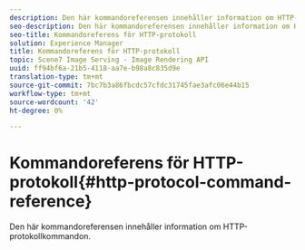 ```yaml
---
description: Den här kommandoreferensen innehåller information om HTTP-protokollkommandon.
seo-description: Den här kommandoreferensen innehåller information om HTTP-protokollkommandon.
seo-title: Kommandoreferens för HTTP-protokoll
solution: Experience Manager
title: Kommandoreferens för HTTP-protokoll
topic: Scene7 Image Serving - Image Rendering API
uuid: ff94bf6a-21b5-4118-aa7e-b98a8c835d9e
translation-type: tm+mt
source-git-commit: 7bc7b3a86fbcdc57cfdc31745fae3afc06e44b15
workflow-type: tm+mt
source-wordcount: '42'
ht-degree: 0%

---
```



# Kommandoreferens för HTTP-protokoll{#http-protocol-command-reference}

Den här kommandoreferensen innehåller information om HTTP-protokollkommandon.

